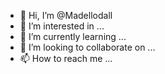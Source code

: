 - 👋 Hi, I’m @Madellodall
- 👀 I’m interested in ...
- 🌱 I’m currently learning ...
- 💞️ I’m looking to collaborate on ...
- 📫 How to reach me ...

<!---
Madellodall/Madellodall is a ✨ special ✨ repository because its `README.md` (this file) appears on your GitHub profile.
You can click the Preview link to take a look at your changes.
--->

